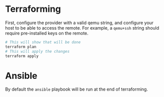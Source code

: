 # Terraforming
First, configure the provider with a valid qemu string, and configure your host to be able to access the remote.
For example, a `qemu+ssh` string should require pre-installed keys on the remote.

```sh
# This will show that will be done
terraform plan
# This will apply the changes
terraform apply
```

# Ansible
By default the `ansible` playbook will be run at the end of terraforming.
